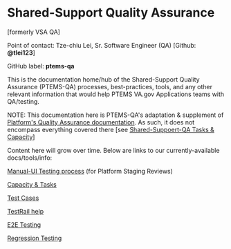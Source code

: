 # Shared-Support Quality Assurance
[formerly VSA QA]

Point of contact: Tze-chiu Lei, Sr. Software Engineer (QA) [Github: **@tlei123**] 

GitHub label: **ptems-qa**

This is the documentation home/hub of the Shared-Support Quality Assurance (PTEMS-QA) processes, best-practices, tools, and any other relevant information that would help PTEMS VA.gov Applications teams with QA/testing.

NOTE: This documentation here is PTEMS-QA's adaptation & supplement of [Platform's Quality Assurance documentation][platform-qa-docs].  As such, it does not encompass everything covered there [see [Shared-Suppoert-QA Tasks & Capacity](ptems-qa-tasks-capacity.md)]

Content here will grow over time.  Below are links to our currently-available docs/tools/info:

[Manual-UI Testing process](manual-ui-testing-process.md) (for Platform Staging Reviews)

[Capacity & Tasks](ptems-qa-tasks-capacity.md)

[Test Cases](ptems-qa-test-cases.md)

[TestRail help](testrail/README.md)

[E2E Testing](ptems-qa-e2e-testing.md)

[Regression Testing](ptems-qa-regression.md)


[platform-qa-docs]: https://depo-platform-documentation.scrollhelp.site/developer-docs/QA-and-accessibility-testing.1847820556.html
